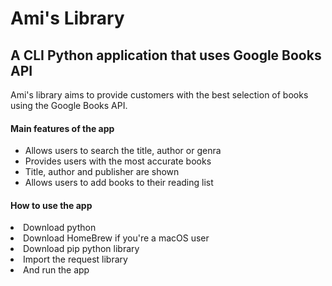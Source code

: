 <h1>Ami's Library </h1>
<h2>A CLI Python application that uses Google Books API</h2>
<p>Ami's library aims to provide customers with the best selection of books using the Google Books API. </p>
<h4>Main features of the app</h4>
<ul>
    <li>Allows users to search the title, author or genra</li>
    <li>Provides users with the most accurate books</li>
    <li>Title, author and publisher are shown</li>
    <li>Allows users to add books to their reading list</li>
</ul>

<h4>How to use the app</h4>
<li>Download python</li>
<li>Download HomeBrew if you're a macOS user</li>
<li>Download pip python library</li>
<li>Import the request library</li>
<li>And run the app</li>